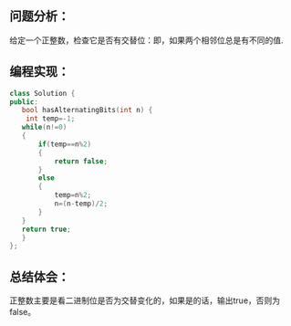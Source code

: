  ## 问题分析：
给定一个正整数，检查它是否有交替位：即，如果两个相邻位总是有不同的值.
 ## 编程实现：
 ```c++
 class Solution {
public:
    bool hasAlternatingBits(int n) {
     int temp=-1;  
    while(n!=0)  
    {  
        if(temp==n%2)  
        {  
            return false;  
        }  
        else  
        {  
            temp=n%2;  
            n=(n-temp)/2;  
        }  
    }  
    return true;      
    }
};
 ```
 ## 总结体会：
正整数主要是看二进制位是否为交替变化的，如果是的话，输出true，否则为false。